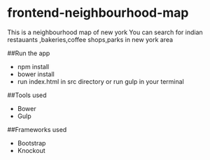 # frontend-neighbourhood-map
This is a neighbourhood map of new york
You can search for indian restauants ,bakeries,coffee shops,parks in new york area

##Run the app
* npm install
* bower install
* run index.html in src directory or run gulp in your terminal


##Tools used
* Bower
* Gulp

##Frameworks used
* Bootstrap
* Knockout
